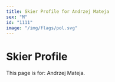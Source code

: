 ```yaml
---
title: Skier Profile for Andrzej Mateja
sex: "M"
id: "1111"
image: "/img/flags/pol.svg" 
---
```


# Skier Profile

This page is for: Andrzej Mateja.
    